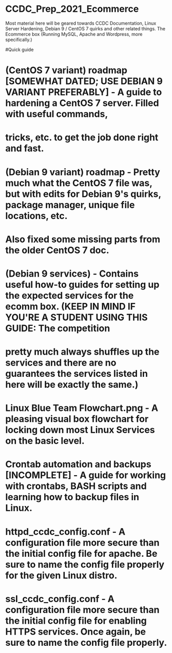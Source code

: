 # CCDC_Prep_2021_Ecommerce
Most material here will be geared towards CCDC Documentation, Linux Server Hardening, Debian 9 / CentOS 7 quirks and other related things. The Ecommerce box (Running MySQL, Apache and Wordpress, more specifically.)

#Quick guide

# (CentOS 7 variant) roadmap [SOMEWHAT DATED; USE DEBIAN 9 VARIANT PREFERABLY] - A guide to hardening a CentOS 7 server. Filled with useful commands, 
# tricks, etc. to get the job done right and fast.

# (Debian 9 variant) roadmap - Pretty much what the CentOS 7 file was, but with edits for Debian 9's quirks, package manager, unique file locations, etc. 
# Also fixed some missing parts from the older CentOS 7 doc.

# (Debian 9 services) - Contains useful how-to guides for setting up the expected services for the ecomm box. (KEEP IN MIND IF YOU'RE A STUDENT USING THIS GUIDE: The competition
# pretty much always shuffles up the services and there are no guarantees the services listed in here will be exactly the same.)

# Linux Blue Team Flowchart.png - A pleasing visual box flowchart for locking down most Linux Services on the basic level.  

# Crontab automation and backups [INCOMPLETE] - A guide for working with crontabs, BASH scripts and learning how to backup files in Linux.   

# httpd_ccdc_config.conf - A configuration file more secure than the initial config file for apache. Be sure to name the config file properly for the given Linux distro.

# ssl_ccdc_config.conf - A configuration file more secure than the initial config file for enabling HTTPS services. Once again, be sure to name the config file properly.
